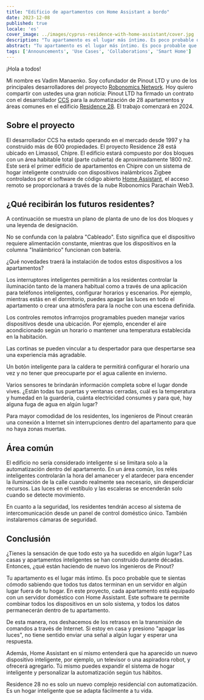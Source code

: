 ```yaml
---
title: "Edificio de apartamentos con Home Assistant a bordo"
date: 2023-12-08
published: true
locale: 'es'
cover_image: ../images/cyprus-residence-with-home-assistant/cover.jpg
description: "Tu apartamento es el lugar más íntimo. Es poco probable que te sientas cómodo sabiendo que todos tus datos terminan en un servidor en algún lugar fuera de tu hogar. En este proyecto, cada apartamento está equipado con un servidor doméstico con Home Assistant."
abstract: "Tu apartamento es el lugar más íntimo. Es poco probable que te sientas cómodo sabiendo que todos tus datos terminan en un servidor en algún lugar fuera de tu hogar. En este proyecto, cada apartamento está equipado con un servidor doméstico con Home Assistant."
tags: ['Announcements', 'Use Cases', 'Collaborations', 'Smart Home']
---
```


¡Hola a todos!

Mi nombre es Vadim Manaenko. Soy cofundador de Pinout LTD y uno de los principales desarrolladores del proyecto [Robonomics Network](https://robonomics.network/). Hoy quiero compartir con ustedes una gran noticia: Pinout LTD ha firmado un contrato con el desarrollador [CCS](https://www.stylianidesgroup.com/) para la automatización de 28 apartamentos y áreas comunes en el edificio [Residence 28](https://www.stylianidesgroup.com/property/residence-28). El trabajo comenzará en 2024.

## Sobre el proyecto

El desarrollador CCS ha estado operando en el mercado desde 1997 y ha construido más de 600 propiedades. El proyecto Residence 28 está ubicado en Limassol, Chipre. El edificio estará compuesto por dos bloques con un área habitable total (parte cubierta) de aproximadamente 1800 m2. Este será el primer edificio de apartamentos en Chipre con un sistema de hogar inteligente construido con dispositivos inalámbricos Zigbee controlados por el software de código abierto [Home Assistant](https://www.home-assistant.io/), el acceso remoto se proporcionará a través de la nube Robonomics Parachain Web3.

## ¿Qué recibirán los futuros residentes?

A continuación se muestra un plano de planta de uno de los dos bloques y una leyenda de designación.

<!-- ![Smart home floor plan](../images/cyprus-residence-with-home-assistant/smart-home-floor-plan-cyprus-residence.jpg) -->

<rb-image zoom src="cyprus-residence-with-home-assistant/smart-home-floor-plan-cyprus-residence.jpg" alt="Smart home floor plan" />

No se confunda con la palabra "Cableado". Esto significa que el dispositivo requiere alimentación constante, mientras que los dispositivos en la columna "Inalámbrico" funcionan con batería.

¿Qué novedades traerá la instalación de todos estos dispositivos a los apartamentos?

Los interruptores inteligentes permitirán a los residentes controlar la iluminación tanto de la manera habitual como a través de una aplicación para teléfonos inteligentes, configurar horarios y escenarios. Por ejemplo, mientras estás en el dormitorio, puedes apagar las luces en todo el apartamento o crear una atmósfera para la noche con una escena definida.

Los controles remotos infrarrojos programables pueden manejar varios dispositivos desde una ubicación. Por ejemplo, encender el aire acondicionado según un horario o mantener una temperatura establecida en la habitación.

Las cortinas se pueden vincular a tu despertador para que despertarse sea una experiencia más agradable.

Un botón inteligente para la caldera te permitirá configurar el horario una vez y no tener que preocuparte por el agua caliente en invierno.

Varios sensores te brindarán información completa sobre el lugar donde vives. ¿Están todas tus puertas y ventanas cerradas, cuál es la temperatura y humedad en la guardería, cuánta electricidad consumes y para qué, hay alguna fuga de agua en algún lugar?

Para mayor comodidad de los residentes, los ingenieros de Pinout crearán una conexión a Internet sin interrupciones dentro del apartamento para que no haya zonas muertas.

## Área común

El edificio no sería considerado inteligente si se limitara solo a la automatización dentro del apartamento. En un área común, los relés inteligentes controlarán la hora del amanecer y el atardecer para encender la iluminación de la calle cuando realmente sea necesario, sin desperdiciar recursos. Las luces en el vestíbulo y las escaleras se encenderán solo cuando se detecte movimiento.

En cuanto a la seguridad, los residentes tendrán acceso al sistema de intercomunicación desde un panel de control doméstico único. También instalaremos cámaras de seguridad.

<!-- ![Smart home lobby plan](../images/cyprus-residence-with-home-assistant/smart-home-lobby-plan-cyprus-residence.jpg) -->

<rb-image zoom src="cyprus-residence-with-home-assistant/smart-home-lobby-plan-cyprus-residence.jpg" alt="Smart home lobby plan" />

## Conclusión

¿Tienes la sensación de que todo esto ya ha sucedido en algún lugar? Las casas y apartamentos inteligentes se han construido durante décadas. Entonces, ¿qué están haciendo de nuevo los ingenieros de Pinout?

Tu apartamento es el lugar más íntimo. Es poco probable que te sientas cómodo sabiendo que todos tus datos terminan en un servidor en algún lugar fuera de tu hogar. En este proyecto, cada apartamento está equipado con un servidor doméstico con Home Assistant. Este software te permite combinar todos los dispositivos en un solo sistema, y todos los datos permanecerán dentro de tu apartamento.

De esta manera, nos deshacemos de los retrasos en la transmisión de comandos a través de Internet. Si estoy en casa y presiono "apagar las luces", no tiene sentido enviar una señal a algún lugar y esperar una respuesta.

Además, Home Assistant en sí mismo entenderá que ha aparecido un nuevo dispositivo inteligente, por ejemplo, un televisor o una aspiradora robot, y ofrecerá agregarlo. Tú mismo puedes expandir el sistema de hogar inteligente y personalizar la automatización según tus hábitos.

Residence 28 no es solo un nuevo complejo residencial con automatización. Es un hogar inteligente que se adapta fácilmente a tu vida.